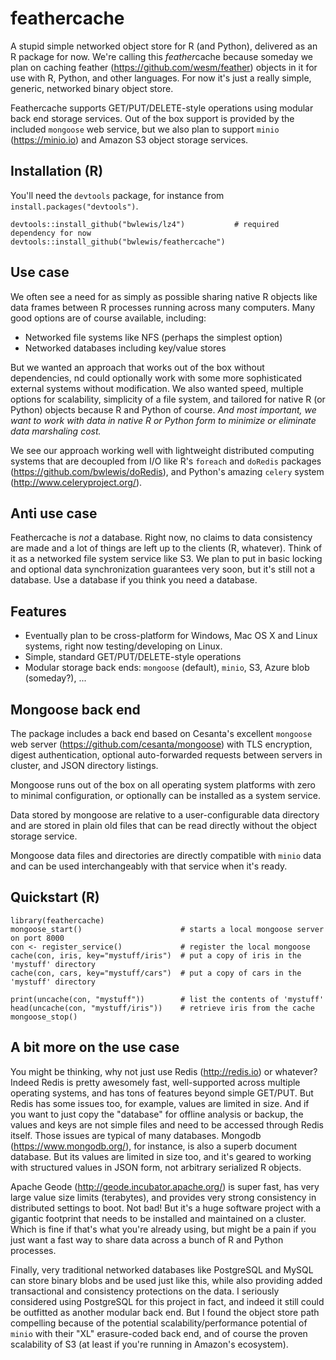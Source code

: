 # feathercache

A stupid simple networked object store for R (and Python), delivered as an R
package for now. We're calling this *feather*cache because someday we plan on
caching feather (https://github.com/wesm/feather) objects in it for use with R,
Python, and other languages. For now it's just a really simple, generic,
networked binary object store.

Feathercache supports GET/PUT/DELETE-style operations using modular back end
storage services.  Out of the box support is provided by the included
`mongoose` web service, but we also plan to support `minio` (https://minio.io)
and Amazon S3 object storage services.


## Installation (R)

You'll need the `devtools` package, for instance from `install.packages("devtools")`.

```{r}
devtools::install_github("bwlewis/lz4")           # required dependency for now
devtools::install_github("bwlewis/feathercache")
```

## Use case

We often see a need for as simply as possible sharing native R objects like
data frames between R processes running across many computers. Many good
options are of course available, including:

* Networked file systems like NFS (perhaps the simplest option)
* Networked databases including key/value stores

But we wanted an approach that works out of the box without dependencies, nd
could optionally work with some more sophisticated external systems without
modification. We also wanted speed, multiple options for scalability,
simplicity of a file system, and tailored for native R (or Python) objects
because R and Python of course. _And most important, we want to work with data
in native R or Python form to minimize or eliminate data marshaling cost._

We see our approach working well with lightweight distributed computing systems
that are decoupled from I/O like R's `foreach` and `doRedis` packages
(https://github.com/bwlewis/doRedis), and Python's amazing `celery` system
(http://www.celeryproject.org/).

## Anti use case

Feathercache is *not* a database. Right now, no claims to data consistency are
made and a lot of things are left up to the clients (R, whatever). Think of it
as a networked file system service like S3. We plan to put in basic locking and
optional data synchronization guarantees very soon, but it's still not a
database. Use a database if you think you need a database.

## Features

* Eventually plan to be cross-platform for Windows, Mac OS X and Linux systems, right now testing/developing on Linux.
* Simple, standard GET/PUT/DELETE-style operations
* Modular storage back ends: `mongoose` (default), `minio`, S3, Azure blob (someday?), ...


## Mongoose back end

The package includes a back end based on Cesanta's excellent `mongoose` web
server (https://github.com/cesanta/mongoose) with TLS encryption, digest
authentication, optional auto-forwarded requests between servers in cluster,
and JSON directory listings.

Mongoose runs out of the box on all operating system platforms with zero to
minimal configuration, or optionally can be installed as a system service.

Data stored by mongoose are relative to a user-configurable data directory and
are stored in plain old files that can be read directly without the object
storage service.

Mongoose data files and directories are directly compatible with `minio` data
and can be used interchangeably with that service when it's ready.

## Quickstart (R)

```{r}
library(feathercache)
mongoose_start()                      # starts a local mongoose server on port 8000
con <- register_service()             # register the local mongoose
cache(con, iris, key="mystuff/iris")  # put a copy of iris in the 'mystuff' directory
cache(con, cars, key="mystuff/cars")  # put a copy of cars in the 'mystuff' directory

print(uncache(con, "mystuff"))        # list the contents of 'mystuff'
head(uncache(con, "mystuff/iris"))    # retrieve iris from the cache
mongoose_stop()
```

## A bit more on the use case

You might be thinking, why not just use Redis (http://redis.io) or whatever?
Indeed Redis is pretty awesomely fast, well-supported across multiple operating
systems, and has tons of features beyond simple GET/PUT. But Redis has some
issues too, for example, values are limited in size. And if you want to just
copy the "database" for offline analysis or backup, the values and keys are not
simple files and need to be accessed through Redis itself. Those issues are
typical of many databases. Mongodb (https://www.mongodb.org/), for instance, is
also a superb document database.  But its values are limited in size too, and
it's geared to working with structured values in JSON form, not arbitrary
serialized R objects.

Apache Geode (http://geode.incubator.apache.org/) is super fast, has very
large value size limits (terabytes), and provides very strong consistency
in distributed settings to boot. Not bad! But it's a huge software project
with a gigantic footprint that needs to be installed and maintained on a
cluster. Which is fine if that's what you're already using, but might be
a pain if you just want a fast way to share data across a bunch of R and
Python processes.

Finally, very traditional networked databases like PostgreSQL and MySQL can
store binary blobs and be used just like this, while also providing added
transactional and consistency protections on the data. I seriously considered
using PostgreSQL for this project in fact, and indeed it still could be
outfitted as another modular back end. But I found the object store path
compelling because of the potential scalability/performance potential of
`minio` with their "XL" erasure-coded back end, and of course the proven
scalability of S3 (at least if you're running in Amazon's ecosystem).
